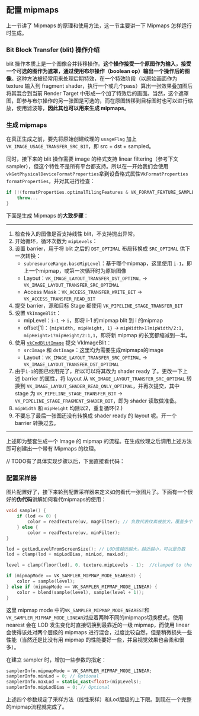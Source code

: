 ## 配置 mipmaps

上一节讲了 Mipmaps 的原理和使用方法，这一节主要讲一下 Mipmaps 怎样运行时生成。



### Bit Block Transfer (blit) 操作介绍

blit 操作本质上是一个图像合并转移操作。**这个操作接受一个原图作为输入，接受一个可选的图作为遮罩，通过使用布尔操作（boolean op）输出一个操作后的图像**。这种方法被经常用来处理后期特效，在一个特效阶段（以原始画面作为texture 输入到 fragment shader，执行一个或几个pass）算出一张效果叠加图后将其混合到当前 Render Target 中形成一个加了特效后的画面。当然，这个遮罩图，即参与布尔操作的另一张图是可选的，而在原图转移到目标图时也可以进行缩放，使用滤波等，**因此其也可以用来生成 mipmaps**。



### 生成 mipmaps

在真正生成之前，要先将原始创建纹理的 `usageFlag` 加上 `VK_IMAGE_USAGE_TRANSFER_SRC_BIT`，即 src + dst + sampled。

同时，接下来的 blit 操作需要 image 的格式支持 linear filtering（参考下文 sampler），但这个特性不是所有平台都支持。所以在一开始我们会使用`vkGetPhysicalDeviceFormatProperties`拿到设备格式属性`VkFormatProperties formatProperties`，并对其进行检查：

```c++
if (!(formatProperties.optimalTilingFeatures & VK_FORMAT_FEATURE_SAMPLED_IMAGE_FILTER_LINEAR_BIT)) {
    throw...
}
```

下面是生成 Mipmaps 的**大致步骤**：

---

1. 检查传入的图像是否支持线性 blit，不支持抛出异常。
2. 开始循环，循环次数为 `mipLevels`：
3. 设置 barrier，用于将 blit 之后的 `DST_OPTIMAL` 布局转换成 `SRC_OPTIMAL`  供下一次转换：
   - `subresourceRange.baseMipLevel`：基于哪个mipmap，这里使用 `i-1`，即上一个mipmap，或第一次循环时为原始图像
   - Layout：`VK_IMAGE_LAYOUT_TRANSFER_DST_OPTIMAL` -> `VK_IMAGE_LAYOUT_TRANSFER_SRC_OPTIMAL`
   - Access Mask：`VK_ACCESS_TRANSFER_WRITE_BIT` -> `VK_ACCESS_TRANSFER_READ_BIT`
4. 提交 barrier，源和目标 Stage 都使用 `VK_PIPELINE_STAGE_TRANSFER_BIT`
5. 设置 `VkImageBlit`：
   * mipLevel：`i-1` -> `i`，即将 i-1 的mipmap blit 到 i 的mipmap
   * offset[1]：`{mipWidth, mipHeight, 1}` -> `mipWidth>1?mipWidth/2:1, mipHeight>1?mipHeight/2:1,1`，即将新 mipmap 的长宽都缩减到一半。
6. 使用 [`vkCmdBlitImage`](https://www.khronos.org/registry/vulkan/specs/1.2-extensions/man/html/vkCmdBlitImage.html) 提交 VkImageBlit：
   * `srcImage` 和 `dstImage`：这里均为需要生成mipmaps的image
   * Layout：`VK_IMAGE_LAYOUT_TRANSFER_SRC_OPTIMAL` -> `VK_IMAGE_LAYOUT_TRANSFER_DST_OPTIMAL`
7. 由于`i-1`的图已经用完了，所以可以将其改为 shader ready 了。更改一下上述 barrier 的属性，将 layout 从 `VK_IMAGE_LAYOUT_TRANSFER_SRC_OPTIMAL` 转换到 `VK_IMAGE_LAYOUT_SHADER_READ_ONLY_OPTIMAL`，并再次提交，其中 stage 为 `VK_PIPELINE_STAGE_TRANSFER_BIT` -> `VK_PIPELINE_STAGE_FRAGMENT_SHADER_BIT`，即为 shader 读取做准备。
8. `mipWidth` 和 `mipHeight` 均除以2，重复循环(2.)
9. 不要忘了最后一张图还没有转换成 shader ready 的 layout 呢。开一个 barrier 转换过去。

---

上述即为整套生成一个 Image 的 mipmap 的流程。在生成纹理之后调用上述方法即可创建出一个带有 Mipmaps 的纹理。

// TODO有了具体实现步骤以后，下面直接看代码：



### 配置采样器

图片配置好了，接下来轮到配置采样器来定义如何看代一张图片了。下面有一个很好的**伪代码**讲解如何看代mipmaps的使用：

```c++
void sample() {
    if (lod <= 0) {
        color = readTexture(uv, magFilter); // 负数代表纹素被放大，覆盖多个像素
    } else {
        color = readTexture(uv, minFilter);
}

lod = getLodLevelFromScreenSize(); // LOD值越远越大，越近越小，可以是负数
lod = clamp(lod + mipLodBias, minLod, maxLod);

level = clamp(floor(lod), 0, texture.mipLevels - 1);  //clamped to the number of mip levels in the texture

if (mipmapMode == VK_SAMPLER_MIPMAP_MODE_NEAREST) {
    color = sample(level);
} else if (mipmapMode == VK_SAMPLER_MIPMAP_MODE_LINEAR) {
    color = blend(sample(level), sample(level + 1));
}
```

这里 mipmap mode 中的`VK_SAMPLER_MIPMAP_MODE_NEAREST`和`VK_SAMPLER_MIPMAP_MODE_LINEAR`对应着两种不同的mipmaps切换模式，使用 nearest 会在 LOD 发生变化时直接切换到最靠近的一级 mipmap，而使用 linear 会使得该处对两个层级的 mipmaps 进行混合，过度比较自然，但是稍微损失一些性能（当然还是比没有用 mipmap 的性能要好一些，并且视觉效果也会柔和很多）。

在建立 sampler 时，增加一些参数的指定：

```c++
samplerInfo.mipmapMode = VK_SAMPLER_MIPMAP_MODE_LINEAR;
samplerInfo.minLod = 0; // Optional
samplerInfo.maxLod = static_cast<float>(mipLevels);
samplerInfo.mipLodBias = 0; // Optional
```

上述四个参数规定了采样方法（线性采样）和Lod层级的上下限。到现在一个完整的mipmap流程就完成了。

